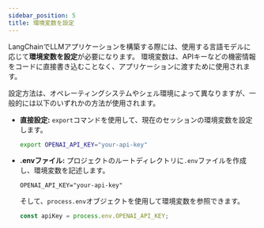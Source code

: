 ```yaml
---
sidebar_position: 5
title: 環境変数を設定
---
```


LangChainでLLMアプリケーションを構築する際には、使用する言語モデルに応じて**環境変数を設定**が必要になります。
環境変数は、APIキーなどの機密情報をコードに直接書き込むことなく、アプリケーションに渡すために使用されます。

設定方法は、オペレーティングシステムやシェル環境によって異なりますが、一般的には以下のいずれかの方法が使用されます。

- **直接設定:** `export`コマンドを使用して、現在のセッションの環境変数を設定します。
  
  ```bash
  export OPENAI_API_KEY="your-api-key"
  ```

- **.envファイル:** プロジェクトのルートディレクトリに`.env`ファイルを作成し、環境変数を記述します。
  
  ```
  OPENAI_API_KEY="your-api-key"
  ```

  そして、`process.env`オブジェクトを使用して環境変数を参照できます。
  
  ```javascript
  const apiKey = process.env.OPENAI_API_KEY;
  ```
